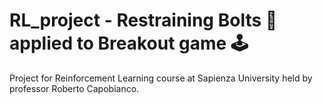 # RL_project - Restraining Bolts 🔩 applied to Breakout game 🕹️
Project for Reinforcement Learning course at Sapienza University held by professor Roberto Capobianco.
